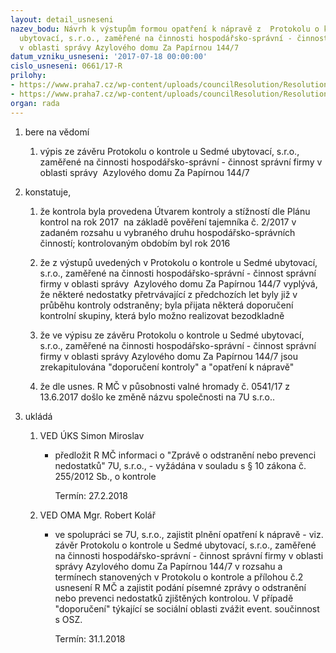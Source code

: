 ```yaml
---
layout: detail_usneseni
nazev_bodu: Návrh k výstupům formou opatření k nápravě z  Protokolu o kontrole u Sedmé
  ubytovací, s.r.o., zaměřené na činnosti hospodářsko-správní - činnost správní firmy
  v oblasti správy Azylového domu Za Papírnou 144/7
datum_vzniku_usneseni: '2017-07-18 00:00:00'
cislo_usneseni: 0661/17-R
prilohy:
- https://www.praha7.cz/wp-content/uploads/councilResolution/Resolutions/29333/export/KontrolaRMC2017ZaPapirnouduvodovka~226494.docx
- https://www.praha7.cz/wp-content/uploads/councilResolution/Resolutions/29333/export/export~295647.pdf
organ: rada
---
```

<OL class=urzList_view id=urzList>
<LI class=urzClass1><SPAN name="1">bere na vědomí</SPAN> 
<OL class=urzOlClass>
<LI class=urzClass2 style="TEXT-ALIGN: left"><SPAN>
<P>výpis ze závěru Protokolu o kontrole u Sedmé ubytovací, s.r.o., zaměřené na činnosti hospodářsko-správní - činnost správní firmy v oblasti správy&nbsp; Azylového domu Za Papírnou 144/7</P></SPAN></LI></OL></LI>
<LI class=urzClass1><SPAN name="50">konstatuje,</SPAN> 
<OL class=urzOlClass>
<LI class=urzClass2 style="TEXT-ALIGN: left"><SPAN>
<P>že kontrola byla provedena Útvarem kontroly a stížností dle Plánu kontrol na rok 2017&nbsp; na základě pověření tajemníka č. 2/2017 v zadaném rozsahu u vybraného druhu hospodářsko-správních činností; kontrolovaným obdobím byl rok 2016</P></SPAN></LI>
<LI class=urzClass2 style="TEXT-ALIGN: left"><SPAN>
<P>že z výstupů uvedených v Protokolu o kontrole u Sedmé ubytovací, s.r.o., zaměřené na činnosti hospodářsko-správní - činnost správní firmy v oblasti správy&nbsp; Azylového domu Za Papírnou 144/7 vyplývá, že některé nedostatky přetrvávající z předchozích let byly již v průběhu kontroly odstraněny; byla přijata některá doporučení kontrolní skupiny, která bylo možno realizovat bezodkladně</P></SPAN></LI>
<LI class=urzClass2 style="TEXT-ALIGN: left"><SPAN>
<P>že ve výpisu ze závěru Protokolu o kontrole u Sedmé ubytovací, s.r.o., zaměřené na činnosti hospodářsko-správní - činnost správní firmy v oblasti správy&nbsp;Azylového domu Za Papírnou 144/7 jsou zrekapitulována "doporučení kontroly" a "opatření k nápravě"</P></SPAN></LI>
<LI class=urzClass2 style="TEXT-ALIGN: left"><SPAN>
<P>že dle usnes. R MČ v působnosti valné hromady č. 0541/17 z 13.6.2017 došlo ke změně názvu společnosti na 7U s.r.o..</P></SPAN></LI></OL></LI>
<LI class=urzClass1 id=urzUkoly><SPAN name="1">ukládá</SPAN>
<OL class=urzOlClass>
<LI class=urzClass2><SPAN>
<P>VED ÚKS Simon Miroslav</P></SPAN>
<UL class=urzUlClass>
<LI class=urzClass3><SPAN>
<P>předložit R MČ informaci o "Zprávě o odstranění nebo prevenci nedostatků" 7U, s.r.o., - vyžádána v souladu s § 10 zákona č. 255/2012 Sb., o kontrole</P></SPAN><SPAN class=urzUkolTermin>Termín:&nbsp;27.2.2018</SPAN></LI></UL></LI>
<LI class=urzClass2><SPAN>
<P>VED OMA Mgr. Robert Kolář</P></SPAN>
<UL class=urzUlClass>
<LI class=urzClass3><SPAN>
<P>ve spolupráci se 7U, s.r.o., zajistit plnění opatření k nápravě - viz. závěr Protokolu o kontrole u Sedmé ubytovací, s.r.o., zaměřené na činnosti hospodářsko-správní - činnost správní firmy v oblasti správy Azylového domu Za Papírnou 144/7 v rozsahu a termínech stanovených v Protokolu o kontrole a přílohou č.2 usnesení R MČ a zajistit podání písemné zprávy o odstranění nebo prevenci nedostatků zjištěných kontrolou. V případě "doporučení" týkající se sociální oblasti zvážit event. součinnost s OSZ.</P></SPAN><SPAN class=urzUkolTermin>Termín:&nbsp;31.1.2018</SPAN></LI></UL></LI></OL></LI></OL>